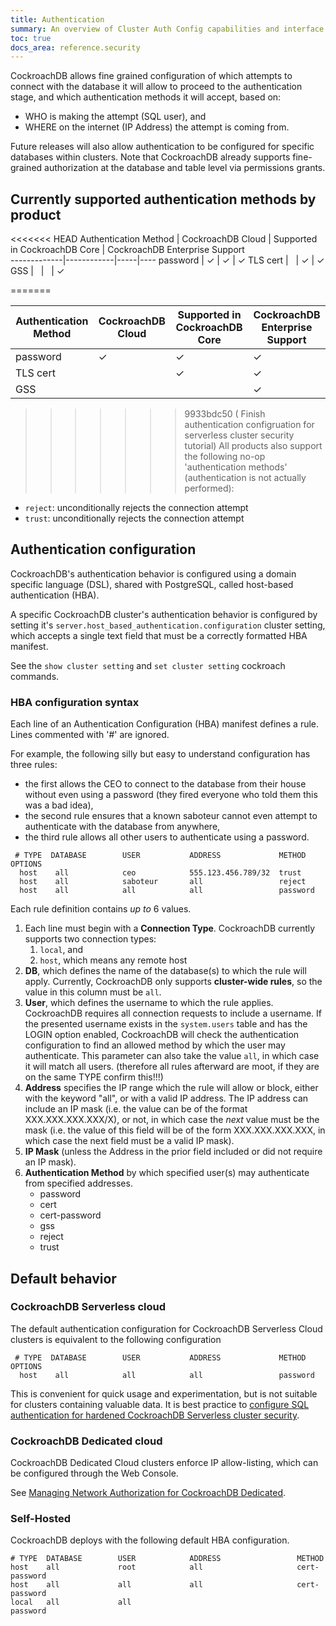 ```yaml
---
title: Authentication
summary: An overview of Cluster Auth Config capabilities and interface syntax
toc: true
docs_area: reference.security
---
```


CockroachDB allows fine grained configuration of which attempts to connect with the database it will allow to proceed to the authentication stage, and which authentication methods it will accept, based on:

- WHO is making the attempt (SQL user), and 
- WHERE on the internet (IP Address) the attempt is coming from.

Future releases will also allow authentication to be configured for specific databases within clusters. Note that CockroachDB already supports fine-grained authorization at the database and table level via permissions grants.


## Currently supported authentication methods by product

<<<<<<< HEAD
Authentication Method | CockroachDB Cloud | Supported in CockroachDB Core | CockroachDB Enterprise Support  
-------------|------------|-----|----
password              |      ✓              |           ✓                    |    ✓
TLS cert              |      &nbsp;         |           ✓                    |    ✓
GSS                   |      &nbsp;         |           &nbsp;               |    ✓


=======


Authentication Method | CockroachDB Cloud | Supported in CockroachDB Core | CockroachDB Enterprise Support  
-------------|------------|-----|----
password              |      ✓              |           ✓                    |    ✓
TLS cert              |      &nbsp;         |           ✓                    |    ✓
GSS                   |      &nbsp;         |           &nbsp;               |    ✓


>>>>>>> 9933bdc50 ( Finish authentication configruation for serverless cluster security tutorial)
All products also support the following no-op 'authentication methods' (authentication is not actually performed):

- `reject`: unconditionally rejects the connection attempt
- `trust`: unconditionally rejects the connection attempt


## Authentication configuration

CockroachDB's authentication behavior is configured using a domain specific language (DSL), shared with PostgreSQL, called host-based authentication (HBA).

A specific CockroachDB cluster's authentication behavior is configured by setting it's `server.host_based_authentication.configuration` cluster setting, which accepts a single text field that must be a correctly formatted HBA manifest.

See the `show cluster setting` and `set cluster setting` cockroach commands.

### HBA configuration syntax

Each line of an Authentication Configuration (HBA) manifest defines a rule.
Lines commented with '#' are ignored.

For example, the following silly but easy to understand configuration has three rules:

- the first allows the CEO to connect to the database from their house without even using a password (they fired everyone who told them this was a bad idea),
- the second rule ensures that a known saboteur cannot even attempt to authenticate with the database from anywhere,
- the third rule allows all other users to authenticate using a password.


```
 # TYPE  DATABASE        USER           ADDRESS             METHOD       OPTIONS
  host    all            ceo            555.123.456.789/32  trust
  host    all            saboteur       all                 reject
  host    all            all            all                 password
```

Each rule definition contains <i>up to</i> 6 values.

1. Each line must begin with a <b>Connection Type</b>. CockroachDB currently supports two connection types:
	1. `local`, and
	1. `host`, which means any remote host
1. <b>DB</b>, which defines the name of the database(s) to which the rule will apply. Currently, CockroachDB only supports <b>cluster-wide rules</b>, so the value in this column must be `all`.
1. <b>User</b>, which defines the username to which the rule applies. CockroachDB requires all connection requests to include a username. If the presented username exists in the `system.users` table and has the LOGIN option enabled, CockroachDB will check the authentication configuration to find an allowed method by which the user may authenticate. This parameter can also take the value `all`, in which case it will match all users. (therefore all rules afterward are moot, if they are on the same TYPE confirm this!!!)
1. <b>Address</b> specifies the IP range which the rule will allow or block, either with the keyword "all", or with a valid IP address. The IP address can include an IP mask (i.e. the value can be of the format XXX.XXX.XXX.XXX/X), or not, in which case the <i>next</i> value must be the mask (i.e. the value of this field will be of the form XXX.XXX.XXX.XXX, in which case the next field must be a valid IP mask).
1. <b>IP Mask</b> (unless the Address in the prior field included or did not require an IP mask).
1. <b>Authentication Method</b> by which specified user(s) may authenticate from specified addresses. 
	- password
	- cert
	- cert-password
	- gss
	- reject
	- trust



## Default behavior

### CockroachDB Serverless cloud

The default authentication configuration for CockroachDB Serverless Cloud clusters is equivalent to the following configuration

```
 # TYPE  DATABASE        USER           ADDRESS             METHOD       OPTIONS
  host    all            all            all                 password

```

This is convenient for quick usage and experimentation, but is not suitable for clusters containing valuable data. It is best practice to [configure SQL authentication for hardened CockroachDB Serverless cluster security](config-secure-hba.html).

### CockroachDB Dedicated cloud

CockroachDB Dedicated Cloud clusters enforce IP allow-listing, which can be configured through the Web Console.

See [Managing Network Authorization for CockroachDB Dedicated](../cockroachcloud/network-authorization.html).

### Self-Hosted

CockroachDB deploys with the following default HBA configuration.


```
# TYPE  DATABASE        USER            ADDRESS                 METHOD
host    all             root            all                     cert-password
host    all             all             all                     cert-password
local   all             all                                     password
```



